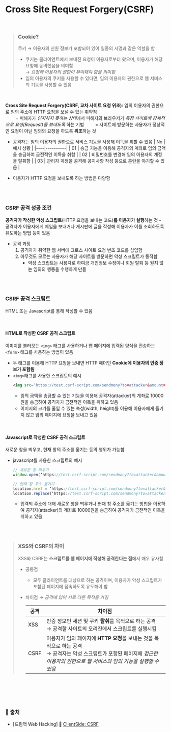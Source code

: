 # Cross Site Request Forgery(CSRF)

<br/>

> ### Cookie?
> 쿠키 → 이용자의 신원 정보가 포함되어 있어 일종의 서명과 같은 역할을 함
>	* 쿠키는 클라이언트에서 보내진 요청이 이용자로부터 왔으며, 이용자가 해당 요청에 동의했음을 의미함 <br/> → *요청에 이용자의 권한이 부여돼야 함을 의미함*
>	* 임의 이용자의 쿠키를 사용할 수 있다면, 임의 이용자의 권한으로 웹 서비스의 기능을 사용할 수 있음

<br/>

**Cross Site Request Forgery(CSRF, 교차 사이트 요청 위조)**: 임의 이용자의 권한으로 임의 주소에 HTTP 요청을 보낼 수 있는 취약점 <br/>
&nbsp; &nbsp; &nbsp; &nbsp; = 피해자가 *인지하지 못하는 상태*에서 피해자의 브라우저가 *특정 사이트에 강제적으로 요청(Request)를 보내도록* 하는 기법
&nbsp; &nbsp; &nbsp; &nbsp; = 사이트에 방문하는 사용자가 정상적인 요청이 아닌 임의의 요청을 하도록 **위조**하는 것
* 공격자는 임의 이용자의 권한으로 서비스 기능을 사용해 이득을 취할 수 있음
  | No | 예시 상황 |
  |----|----------|
  | 01 | 송금 기능을 이용해 공격자의 계좌로 임의 금액을 송금하여 금전적인 이득을 취함 |
  | 02 | 비밀번호를 변경해 임의 이용자의 계정을 탈취함 |
  | 03 | 관리자 계정을 공격해 공지사항 작성 등으로 혼란을 야기할 수 있음 |
  
* 이용자가 HTTP 요청을 보내도록 하는 방법은 다양함

<br/><br/>

### CSRF 공격 성공 조건
**공격자가 작성한 악성 스크립트**(HTTP 요청을 보내는 코드)**를 이용자가 실행**하는 것
	- 공격자가 이용자에게 메일을 보내거나 게시판에 글을 작성해 이용자가 이를 조회하도록 유도하는 방법 등이 있음
* 공격 과정
	1. 공격자가 취약한 웹 서버에 크로스 사이트 요청 변조 코드를 삽입함
	2. 아무것도 모르는 사용자가 해당 사이트를 방문하면 악성 스크립트가 동작함
		- 악성 스크립트는 사용자로 하여금 개인정보 수정이나 회원 탈퇴 등 원치 않는 임의의 행동을 수행하게 만듦


<br/><br/>

### CSRF 공격 스크립트
HTML 또는 Javascript를 통해 작성할 수 있음

<br/>

#### HTML로 작성한 CSRF 공격 스크립트
이미지를 불러오는 ```<img>``` 태그를 사용하거나 웹 페이지에 입력된 양식을 전송하는 ```<form>``` 태그를 사용하는 방법이 있음
* 두 태그를 이용해 HTTP 요청을 보내면 HTTP 헤더인 **Cookie에 이용자의 인증 정보가 포함됨**
* ```<img>```태그를 사용한 스크립트의 예시
	```html
	<img src=‘https://test.csrf-script.com/sendmony?to=attacker&amount=10000' width=0px height=0px>
	```
	- 임의 금액을 송금할 수 있는 기능을 이용해 공격자(attacker)의 계좌로 10000원을 송금하여 공격자가 금전적인 이득을 취하고 있음
	- 이미지의 크기를 줄일 수 있는 속성(width, height)를 이용해 이용자에게 들키지 않고 임의 페이지에 요청을 보내고 있음

<br/>

#### Javascript로 작성한 CSRF 공격 스크립트
새로운 창을 띄우고, 현재 창의 주소를 옮기는 등의 행위가 가능함
* javascript를 사용한 스크립트의 예시
  ```javascript
  // 새로운 창 띄우기
  window.open(‘https://test.csrf-script.com/sendmony?to=attacker&amount=10000'');
  
  // 현재 창 주소 옮기기
  location.href = ‘https://test.csrf-script.com/sendmony?to=attacker&amount=10000'
  location.replace(‘https://test.csrf-script.com/sendmony?to=attacker&amount=10000');
  ```
  - 입력되 주소에 대해 새로운 창을 띄우거나 현재 창 주소를 옮기는 방법을 이용하여 공격자(attacker)의 계좌로 10000원을 송금하여 공격자가 금전적인 이득을 취하고 있음

<br/><br/>

> ### XSS와 CSRF의 차이
> XSS와 CSRF는 **스크립트를 웹 페이지에 작성해 공격한다는 점**에서 매우 유사함
> * 공통점
>	  - 모두 클라이언트를 대상으로 하는 공격이며, 이용자가 악성 스크립트가 포함된 페이지에 접속하도록 유도해야 함
> * 차이점 → *공격에 있어 서로 다른 목적을 가짐*
> 
>	  | 공격 | 차이점 |
>   |----|----------|
>	  | XSS | 인증 정보인 세션 및 쿠키 **탈취**를 목적으로 하는 공격 <br/> → 공격할 사이트의 오리진에서 스크립트를 실행시킴 |
>	  | CSRF | 이용자가 임의 페이지에 **HTTP 요청**을 보내는 것을 목적으로 하는 공격 <br/> → 공격자는 악성 스크립트가 포함된 페이지에 *접근한 이용자의 권한으로 웹 서비스의 임의 기능을 실행할 수 있음* |


<br/><br/><br/><br/>
### 🔖 출처
* [드림핵 Web Hacking] 📌 [ClientSide: CSRF](https://dreamhack.io/lecture/courses/172)
